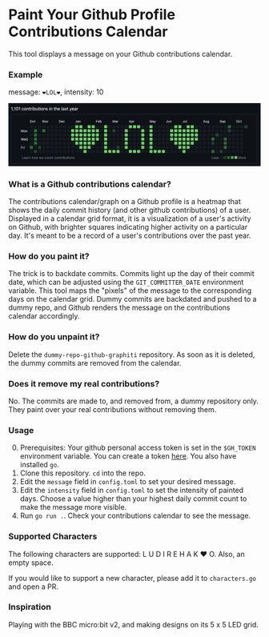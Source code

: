 # Paint Your Github Profile Contributions Calendar

This tool displays a message on your Github contributions calendar. 

### Example
message: `❤LOL❤`, intensity: 10

![My Image](images/image.png)

### What is a Github contributions calendar?
The contributions calendar/graph on a Github profile is a heatmap that shows the daily commit history (and other github contributions) of a user. Displayed in a calendar grid format, it is a visualization of a user's activity on Github, with brighter squares indicating higher activity on a particular day. It's meant to be a record of a user's contributions over the past year.  

### How do you paint it?
The trick is to backdate commits. Commits light up the day of their commit date, which can be adjusted using the `GIT_COMMITTER_DATE` environment variable. This tool maps the "pixels" of the message to the corresponding days on the calendar grid. Dummy commits are backdated and pushed to a dummy repo, and Github renders the message on the contributions calendar accordingly.

### How do you unpaint it?
Delete the `dummy-repo-github-graphiti` repository. As soon as it is deleted, the dummy commits are removed from the calendar. 

### Does it remove my real contributions?
No. The commits are made to, and removed from, a dummy repository only. They paint over your real contributions without removing them.

### Usage
0. Prerequisites: Your github personal access token is set in the `$GH_TOKEN` environment variable. You can create a token [here](https://docs.github.com/en/authentication/keeping-your-account-and-data-secure/managing-your-personal-access-tokens#creating-a-personal-access-token-classic). You also have installed `go`.
1. Clone this repository. `cd` into the repo.
2. Edit the `message` field in `config.toml` to set your desired message.
3. Edit the `intensity` field in `config.toml` to set the intensity of painted days. Choose a value higher than your highest daily commit count to make the message more visible.
3. Run `go run .`. Check your contributions calendar to see the message.

### Supported Characters
The following characters are supported: L U D I R E H A K ❤ O. Also, an empty space.

If you would like to support a new character, please add it to `characters.go` and open a PR.

### Inspiration
Playing with the BBC micro:bit v2, and making designs on its 5 x 5 LED grid.
